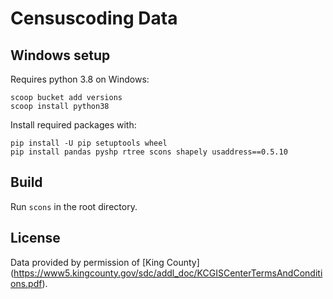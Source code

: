# Censuscoding Data

## Windows setup

Requires python 3.8 on Windows:

    scoop bucket add versions
    scoop install python38

Install required packages with:

    pip install -U pip setuptools wheel
    pip install pandas pyshp rtree scons shapely usaddress==0.5.10

## Build

Run `scons` in the root directory.


## License

Data provided by permission of [King County] (https://www5.kingcounty.gov/sdc/addl_doc/KCGISCenterTermsAndConditions.pdf).
